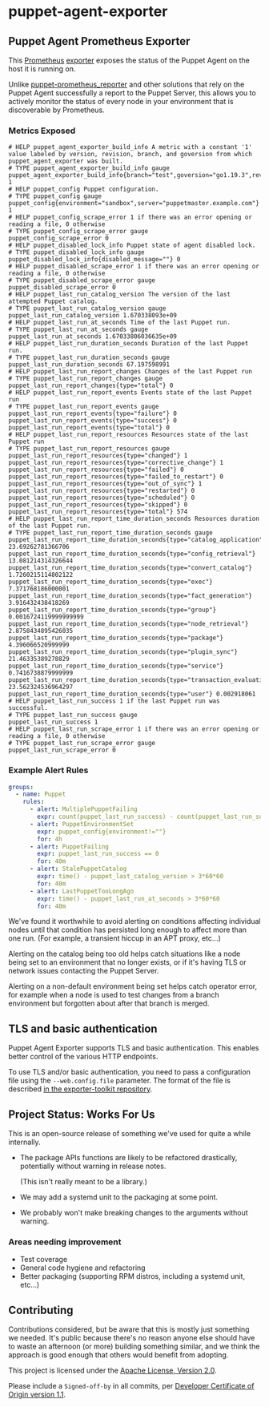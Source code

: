 # puppet-agent-exporter

## Puppet Agent Prometheus Exporter

This [Prometheus](https://prometheus.io/)
[exporter](https://prometheus.io/docs/instrumenting/exporters/)
exposes the status of the Puppet Agent on the host it is running on.

Unlike [puppet-prometheus_reporter](https://github.com/voxpupuli/puppet-prometheus_reporter)
and other solutions that rely on the Puppet Agent successfully a report to the
Puppet Server, this allows you to actively monitor the status of every node in
your environment that is discoverable by Prometheus.

### Metrics Exposed

```
# HELP puppet_agent_exporter_build_info A metric with a constant '1' value labeled by version, revision, branch, and goversion from which puppet_agent_exporter was built.
# TYPE puppet_agent_exporter_build_info gauge
puppet_agent_exporter_build_info{branch="test",goversion="go1.19.3",revision="5a65b5769f8394e2d5b034bf28987eaed9da6840",version="0.1.1"} 1
# HELP puppet_config Puppet configuration.
# TYPE puppet_config gauge
puppet_config{environment="sandbox",server="puppetmaster.example.com"} 1
# HELP puppet_config_scrape_error 1 if there was an error opening or reading a file, 0 otherwise
# TYPE puppet_config_scrape_error gauge
puppet_config_scrape_error 0
# HELP puppet_disabled_lock_info Puppet state of agent disabled lock.
# TYPE puppet_disabled_lock_info gauge
puppet_disabled_lock_info{disabled_message=""} 0
# HELP puppet_disabled_scrape_error 1 if there was an error opening or reading a file, 0 otherwise
# TYPE puppet_disabled_scrape_error gauge
puppet_disabled_scrape_error 0
# HELP puppet_last_run_catalog_version The version of the last attempted Puppet catalog.
# TYPE puppet_last_run_catalog_version gauge
puppet_last_run_catalog_version 1.670338093e+09
# HELP puppet_last_run_at_seconds Time of the last Puppet run.
# TYPE puppet_last_run_at_seconds gauge
puppet_last_run_at_seconds 1.67033806036635e+09
# HELP puppet_last_run_duration_seconds Duration of the last Puppet run.
# TYPE puppet_last_run_duration_seconds gauge
puppet_last_run_duration_seconds 67.197598991
# HELP puppet_last_run_report_changes Changes of the last Puppet run
# TYPE puppet_last_run_report_changes gauge
puppet_last_run_report_changes{type="total"} 0
# HELP puppet_last_run_report_events Events state of the last Puppet run
# TYPE puppet_last_run_report_events gauge
puppet_last_run_report_events{type="failure"} 0
puppet_last_run_report_events{type="success"} 0
puppet_last_run_report_events{type="total"} 0
# HELP puppet_last_run_report_resources Resources state of the last Puppet run
# TYPE puppet_last_run_report_resources gauge
puppet_last_run_report_resources{type="changed"} 1
puppet_last_run_report_resources{type="corrective_change"} 1
puppet_last_run_report_resources{type="failed"} 0
puppet_last_run_report_resources{type="failed_to_restart"} 0
puppet_last_run_report_resources{type="out_of_sync"} 1
puppet_last_run_report_resources{type="restarted"} 0
puppet_last_run_report_resources{type="scheduled"} 0
puppet_last_run_report_resources{type="skipped"} 0
puppet_last_run_report_resources{type="total"} 574
# HELP puppet_last_run_report_time_duration_seconds Resources duration of the last Puppet run.
# TYPE puppet_last_run_report_time_duration_seconds gauge
puppet_last_run_report_time_duration_seconds{type="catalog_application"} 23.69262781366706
puppet_last_run_report_time_duration_seconds{type="config_retrieval"} 13.081214314326644
puppet_last_run_report_time_duration_seconds{type="convert_catalog"} 1.7260215114802122
puppet_last_run_report_time_duration_seconds{type="exec"} 7.371768186000001
puppet_last_run_report_time_duration_seconds{type="fact_generation"} 3.916432438418269
puppet_last_run_report_time_duration_seconds{type="group"} 0.0016724119999999999
puppet_last_run_report_time_duration_seconds{type="node_retrieval"} 2.8758434895426035
puppet_last_run_report_time_duration_seconds{type="package"} 4.396066520999999
puppet_last_run_report_time_duration_seconds{type="plugin_sync"} 21.46335389278829
puppet_last_run_report_time_duration_seconds{type="service"} 0.7416738879999999
puppet_last_run_report_time_duration_seconds{type="transaction_evaluation"} 23.562324536964297
puppet_last_run_report_time_duration_seconds{type="user"} 0.002918061
# HELP puppet_last_run_success 1 if the last Puppet run was successful.
# TYPE puppet_last_run_success gauge
puppet_last_run_success 1
# HELP puppet_last_run_scrape_error 1 if there was an error opening or reading a file, 0 otherwise
# TYPE puppet_last_run_scrape_error gauge
puppet_last_run_scrape_error 0
```

### Example Alert Rules

```yaml
groups:
  - name: Puppet
    rules:
      - alert: MultiplePuppetFailing
        expr: count(puppet_last_run_success) - count(puppet_last_run_success == 1) > 4
      - alert: PuppetEnvironmentSet
        expr: puppet_config{environment!=""}
        for: 4h
      - alert: PuppetFailing
        expr: puppet_last_run_success == 0
        for: 40m
      - alert: StalePuppetCatalog
        expr: time() - puppet_last_catalog_version > 3*60*60
        for: 40m
      - alert: LastPuppetTooLongAgo
        expr: time() - puppet_last_run_at_seconds > 3*60*60
        for: 40m
```

We've found it worthwhile to avoid alerting on conditions affecting individual
nodes until that condition has persisted long enough to affect more than one
run. (For example, a transient hiccup in an APT proxy, etc...)

Alerting on the catalog being too old helps catch situations like a node being
set to an environment that no longer exists, or if it's having TLS or network
issues contacting the Puppet Server.

Alerting on a non-default environment being set helps catch operator error,
for example when a node is used to test changes from a branch environment
but forgotten about after that branch is merged.

## TLS and basic authentication

Puppet Agent Exporter supports TLS and basic authentication. This enables better control of the various HTTP endpoints.

To use TLS and/or basic authentication, you need to pass a configuration file using the `--web.config.file` parameter. The format of the file is described
[in the exporter-toolkit repository](https://github.com/prometheus/exporter-toolkit/blob/master/docs/web-configuration.md).

## Project Status: **Works For Us**

This is an open-source release of something we've used for quite a while
internally.

*   The package APIs functions are likely to be refactored drastically,
    potentially without warning in release notes.

    (This isn't really meant to be a library.)

*   We may add a systemd unit to the packaging at some point.

*   We probably won't make breaking changes to the arguments without warning.

### Areas needing improvement

*   Test coverage
*   General code hygiene and refactoring
*   Better packaging (supporting RPM distros, including a systemd unit, etc...)

## Contributing

Contributions considered, but be aware that this is mostly just something we
needed. It's public because there's no reason anyone else should have to waste
an afternoon (or more) building something similar, and we think the approach
is good enough that others would benefit from adopting.

This project is licensed under the [Apache License, Version 2.0](LICENSE).

Please include a `Signed-off-by` in all commits, per
[Developer Certificate of Origin version 1.1](DCO).
